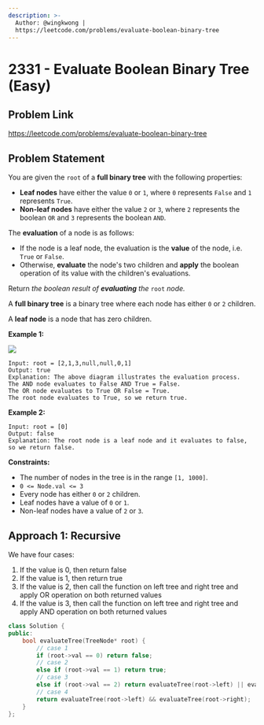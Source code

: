 ```yaml
---
description: >-
  Author: @wingkwong |
  https://leetcode.com/problems/evaluate-boolean-binary-tree
---
```


# 2331 - Evaluate Boolean Binary Tree (Easy)

## Problem Link

https://leetcode.com/problems/evaluate-boolean-binary-tree

## Problem Statement

You are given the `root` of a **full binary tree** with the following properties:

* **Leaf nodes** have either the value `0` or `1`, where `0` represents `False` and `1` represents `True`.
* **Non-leaf nodes** have either the value `2` or `3`, where `2` represents the boolean `OR` and `3` represents the boolean `AND`.

The **evaluation** of a node is as follows:

* If the node is a leaf node, the evaluation is the **value** of the node, i.e. `True` or `False`.
* Otherwise, **evaluate** the node's two children and **apply** the boolean operation of its value with the children's evaluations.

Return _the boolean result of **evaluating** the_ `root` _node._

A **full binary tree** is a binary tree where each node has either `0` or `2` children.

A **leaf node** is a node that has zero children.

&#x20;

**Example 1:**

![](https://assets.leetcode.com/uploads/2022/05/16/example1drawio1.png)

```
Input: root = [2,1,3,null,null,0,1]
Output: true
Explanation: The above diagram illustrates the evaluation process.
The AND node evaluates to False AND True = False.
The OR node evaluates to True OR False = True.
The root node evaluates to True, so we return true.
```

**Example 2:**

```
Input: root = [0]
Output: false
Explanation: The root node is a leaf node and it evaluates to false, so we return false.
```

**Constraints:**

* The number of nodes in the tree is in the range `[1, 1000]`.
* `0 <= Node.val <= 3`
* Every node has either `0` or `2` children.
* Leaf nodes have a value of `0` or `1`.
* Non-leaf nodes have a value of `2` or `3`.

## Approach 1: Recursive

We have four cases:

1. If the value is 0, then return false
2. If the value is 1, then return true
3. If the value is 2, then call the function on left tree and right tree and apply OR operation on both returned values
4. If the value is 3, then call the function on left tree and right tree and apply AND operation on both returned values 

<SolutionAuthor name="@wingkwong"/>

```cpp
class Solution {
public:
    bool evaluateTree(TreeNode* root) {
        // case 1
        if (root->val == 0) return false;
        // case 2
        else if (root->val == 1) return true;
        // case 3
        else if (root->val == 2) return evaluateTree(root->left) || evaluateTree(root->right);
        // case 4
        return evaluateTree(root->left) && evaluateTree(root->right);
    }
};
```
